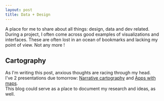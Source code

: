 ```yaml
---
layout: post
title: Data + Design
---
```


A place for me to share about all things: design, data and dev related.  
During a project, I often come across good examples of visualizations and interfaces. These are often lost in an ocean of bookmarks and lacking my point of view.  Not any more !

## Cartography
As I'm writing this post, anxious thoughts are racing through my head.  
I've 2 presentations due tomorrow: [Narrative cartography](https://github.com/mapschool/course/issues/30) and [Apps with maps](https://github.com/mapschool/course/issues/31).  
This blog could serve as a place to document my research and ideas, as well.  

